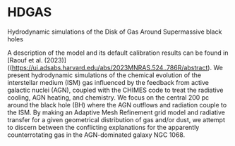 # HDGAS
 Hydrodynamic simulations of the Disk of Gas Around Supermassive black holes 


A description of the model and its default calibration results can be found in [Raouf et al. (2023)]((https://ui.adsabs.harvard.edu/abs/2023MNRAS.524..786R/abstract). 
We present hydrodynamic simulations of the chemical evolution of the interstellar medium (ISM) gas influenced by the feedback from active galactic nuclei (AGN), coupled with the CHIMES code to treat the radiative cooling, AGN heating, and chemistry. We focus on the central 200 pc around the black hole (BH) where the AGN outflows and radiation couple to the ISM. By making an Adaptive Mesh Refinement grid model and radiative transfer for a given geometrical distribution of gas and/or dust, we attempt to discern between the conflicting explanations for the apparently counterrotating gas in the AGN-dominated galaxy NGC 1068.

